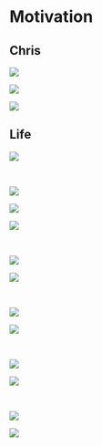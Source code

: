 # Motivation

## Chris

![](../../assets/000_Motivation_000.png)

![](../../assets/000_Motivation_001.png)

![](../../assets/000_Motivation_002.png)

## Life

![](../../assets/000_Motivation_003.png)

 

![](../../assets/000_Motivation_004.png)

![](../../assets/000_Motivation_005.png)

![](../../assets/000_Motivation_006.png)

 

![](../../assets/000_Motivation_007.png)

![](../../assets/000_Motivation_008.png)

 

![](../../assets/000_Motivation_009.png)

![](../../assets/000_Motivation_010.png)

 

![](../../assets/000_Motivation_011.png)

![](../../assets/000_Motivation_012.png)

 

![](../../assets/000_Motivation_013.png)

![](../../assets/000_Motivation_014.png)
